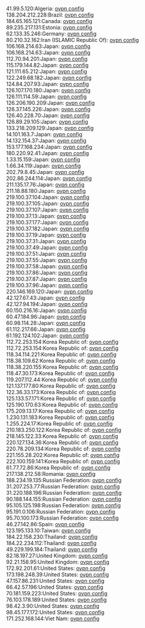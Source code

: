41.99.5.120:Algeria: [ovpn config](vpn/41_99_5_120.ovpn)  
138.204.212.228:Brazil: [ovpn config](vpn/138_204_212_228.ovpn)  
184.65.165.121:Canada: [ovpn config](vpn/184_65_165_121.ovpn)  
89.235.217.131:Estonia: [ovpn config](vpn/89_235_217_131.ovpn)  
62.133.35.246:Germany: [ovpn config](vpn/62_133_35_246.ovpn)  
80.210.32.162:Iran (ISLAMIC Republic Of): [ovpn config](vpn/80_210_32_162.ovpn)  
106.168.214.63:Japan: [ovpn config](vpn/106_168_214_63.ovpn)  
106.168.214.63:Japan: [ovpn config](vpn/106_168_214_63.ovpn)  
112.70.94.201:Japan: [ovpn config](vpn/112_70_94_201.ovpn)  
115.179.144.82:Japan: [ovpn config](vpn/115_179_144_82.ovpn)  
121.111.65.212:Japan: [ovpn config](vpn/121_111_65_212.ovpn)  
122.249.68.182:Japan: [ovpn config](vpn/122_249_68_182.ovpn)  
124.84.207.93:Japan: [ovpn config](vpn/124_84_207_93.ovpn)  
126.107.170.180:Japan: [ovpn config](vpn/126_107_170_180.ovpn)  
126.111.114.59:Japan: [ovpn config](vpn/126_111_114_59.ovpn)  
126.206.190.209:Japan: [ovpn config](vpn/126_206_190_209.ovpn)  
126.37.145.226:Japan: [ovpn config](vpn/126_37_145_226.ovpn)  
126.40.228.70:Japan: [ovpn config](vpn/126_40_228_70.ovpn)  
126.89.29.105:Japan: [ovpn config](vpn/126_89_29_105.ovpn)  
133.218.209.129:Japan: [ovpn config](vpn/133_218_209_129.ovpn)  
14.101.163.7:Japan: [ovpn config](vpn/14_101_163_7.ovpn)  
14.132.154.37:Japan: [ovpn config](vpn/14_132_154_37.ovpn)  
153.177.168.234:Japan: [ovpn config](vpn/153_177_168_234.ovpn)  
180.220.92.41:Japan: [ovpn config](vpn/180_220_92_41.ovpn)  
1.33.15.159:Japan: [ovpn config](vpn/1_33_15_159.ovpn)  
1.66.34.119:Japan: [ovpn config](vpn/1_66_34_119.ovpn)  
202.79.8.45:Japan: [ovpn config](vpn/202_79_8_45.ovpn)  
202.86.244.114:Japan: [ovpn config](vpn/202_86_244_114.ovpn)  
211.135.17.76:Japan: [ovpn config](vpn/211_135_17_76.ovpn)  
211.18.88.180:Japan: [ovpn config](vpn/211_18_88_180.ovpn)  
219.100.37.104:Japan: [ovpn config](vpn/219_100_37_104.ovpn)  
219.100.37.105:Japan: [ovpn config](vpn/219_100_37_105.ovpn)  
219.100.37.107:Japan: [ovpn config](vpn/219_100_37_107.ovpn)  
219.100.37.13:Japan: [ovpn config](vpn/219_100_37_13.ovpn)  
219.100.37.177:Japan: [ovpn config](vpn/219_100_37_177.ovpn)  
219.100.37.182:Japan: [ovpn config](vpn/219_100_37_182.ovpn)  
219.100.37.19:Japan: [ovpn config](vpn/219_100_37_19.ovpn)  
219.100.37.31:Japan: [ovpn config](vpn/219_100_37_31.ovpn)  
219.100.37.49:Japan: [ovpn config](vpn/219_100_37_49.ovpn)  
219.100.37.51:Japan: [ovpn config](vpn/219_100_37_51.ovpn)  
219.100.37.55:Japan: [ovpn config](vpn/219_100_37_55.ovpn)  
219.100.37.58:Japan: [ovpn config](vpn/219_100_37_58.ovpn)  
219.100.37.86:Japan: [ovpn config](vpn/219_100_37_86.ovpn)  
219.100.37.87:Japan: [ovpn config](vpn/219_100_37_87.ovpn)  
219.100.37.96:Japan: [ovpn config](vpn/219_100_37_96.ovpn)  
220.146.169.120:Japan: [ovpn config](vpn/220_146_169_120.ovpn)  
42.127.67.43:Japan: [ovpn config](vpn/42_127_67_43.ovpn)  
42.127.94.194:Japan: [ovpn config](vpn/42_127_94_194.ovpn)  
60.150.216.16:Japan: [ovpn config](vpn/60_150_216_16.ovpn)  
60.47.184.96:Japan: [ovpn config](vpn/60_47_184_96.ovpn)  
60.98.114.28:Japan: [ovpn config](vpn/60_98_114_28.ovpn)  
61.112.217.66:Japan: [ovpn config](vpn/61_112_217_66.ovpn)  
61.192.124.102:Japan: [ovpn config](vpn/61_192_124_102.ovpn)  
112.72.253.154:Korea Republic of: [ovpn config](vpn/112_72_253_154.ovpn)  
112.72.253.154:Korea Republic of: [ovpn config](vpn/112_72_253_154.ovpn)  
118.34.114.221:Korea Republic of: [ovpn config](vpn/118_34_114_221.ovpn)  
118.38.109.62:Korea Republic of: [ovpn config](vpn/118_38_109_62.ovpn)  
118.38.220.155:Korea Republic of: [ovpn config](vpn/118_38_220_155.ovpn)  
118.47.30.173:Korea Republic of: [ovpn config](vpn/118_47_30_173.ovpn)  
119.207.112.44:Korea Republic of: [ovpn config](vpn/119_207_112_44.ovpn)  
121.137.177.80:Korea Republic of: [ovpn config](vpn/121_137_177_80.ovpn)  
122.36.33.173:Korea Republic of: [ovpn config](vpn/122_36_33_173.ovpn)  
125.133.57.171:Korea Republic of: [ovpn config](vpn/125_133_57_171.ovpn)  
125.190.170.63:Korea Republic of: [ovpn config](vpn/125_190_170_63.ovpn)  
175.209.13.17:Korea Republic of: [ovpn config](vpn/175_209_13_17.ovpn)  
1.230.131.183:Korea Republic of: [ovpn config](vpn/1_230_131_183.ovpn)  
1.255.224.17:Korea Republic of: [ovpn config](vpn/1_255_224_17.ovpn)  
210.183.250.122:Korea Republic of: [ovpn config](vpn/210_183_250_122.ovpn)  
218.145.122.33:Korea Republic of: [ovpn config](vpn/218_145_122_33.ovpn)  
220.127.134.36:Korea Republic of: [ovpn config](vpn/220_127_134_36.ovpn)  
220.78.209.134:Korea Republic of: [ovpn config](vpn/220_78_209_134.ovpn)  
221.155.28.202:Korea Republic of: [ovpn config](vpn/221_155_28_202.ovpn)  
222.100.159.141:Korea Republic of: [ovpn config](vpn/222_100_159_141.ovpn)  
61.77.72.86:Korea Republic of: [ovpn config](vpn/61_77_72_86.ovpn)  
217.138.212.58:Romania: [ovpn config](vpn/217_138_212_58.ovpn)  
188.234.19.135:Russian Federation: [ovpn config](vpn/188_234_19_135.ovpn)  
31.207.253.77:Russian Federation: [ovpn config](vpn/31_207_253_77.ovpn)  
31.220.188.196:Russian Federation: [ovpn config](vpn/31_220_188_196.ovpn)  
90.188.144.155:Russian Federation: [ovpn config](vpn/90_188_144_155.ovpn)  
95.105.125.198:Russian Federation: [ovpn config](vpn/95_105_125_198.ovpn)  
95.191.0.106:Russian Federation: [ovpn config](vpn/95_191_0_106.ovpn)  
95.70.100.173:Russian Federation: [ovpn config](vpn/95_70_100_173.ovpn)  
46.27.142.86:Spain: [ovpn config](vpn/46_27_142_86.ovpn)  
123.195.133.10:Taiwan: [ovpn config](vpn/123_195_133_10.ovpn)  
184.22.158.230:Thailand: [ovpn config](vpn/184_22_158_230.ovpn)  
184.22.234.112:Thailand: [ovpn config](vpn/184_22_234_112.ovpn)  
49.229.199.184:Thailand: [ovpn config](vpn/49_229_199_184.ovpn)  
82.18.197.27:United Kingdom: [ovpn config](vpn/82_18_197_27.ovpn)  
92.21.158.95:United Kingdom: [ovpn config](vpn/92_21_158_95.ovpn)  
172.92.201.61:United States: [ovpn config](vpn/172_92_201_61.ovpn)  
173.198.248.39:United States: [ovpn config](vpn/173_198_248_39.ovpn)  
47.157.86.231:United States: [ovpn config](vpn/47_157_86_231.ovpn)  
66.42.57.196:United States: [ovpn config](vpn/66_42_57_196.ovpn)  
70.181.159.223:United States: [ovpn config](vpn/70_181_159_223.ovpn)  
76.103.178.189:United States: [ovpn config](vpn/76_103_178_189.ovpn)  
98.42.3.90:United States: [ovpn config](vpn/98_42_3_90.ovpn)  
98.45.177.172:United States: [ovpn config](vpn/98_45_177_172.ovpn)  
171.252.168.144:Viet Nam: [ovpn config](vpn/171_252_168_144.ovpn)  
